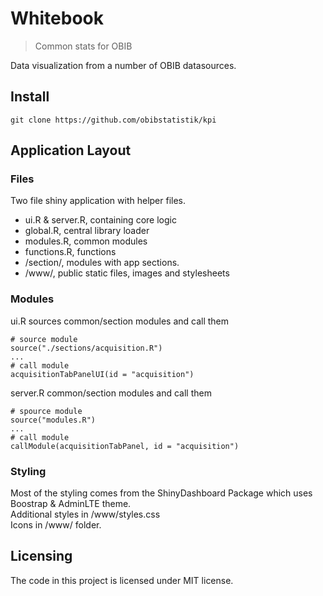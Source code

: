 # Whitebook
> Common stats for OBIB

Data visualization from a number of OBIB datasources.

## Install

``` shell
git clone https://github.com/obibstatistik/kpi
```

## Application Layout

### Files
Two file shiny application with helper files. 
- ui.R & server.R, containing core logic 
- global.R, central library loader 
- modules.R, common modules 
- functions.R, functions 
- /section/, modules with app sections.
- /www/, public static files, images and stylesheets

### Modules


ui.R sources common/section modules and call them
``` shell
# source module
source("./sections/acquisition.R")
...
# call module
acquisitionTabPanelUI(id = "acquisition") 
```

server.R common/section modules and call them
``` shell
# spource module
source("modules.R")
...
# call module
callModule(acquisitionTabPanel, id = "acquisition")
```

### Styling
Most of the styling comes from the ShinyDashboard Package which uses Boostrap & AdminLTE theme.   
Additional styles in /www/styles.css  
Icons in /www/ folder.


## Licensing

The code in this project is licensed under MIT license.
